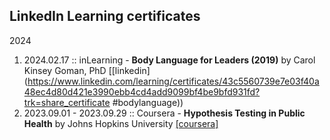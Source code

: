 ##  LinkedIn Learning certificates

2024
1. 2024.02.17 :: inLearning - **Body Language for Leaders (2019)** by Carol Kinsey Goman, PhD [[linkedin](https://www.linkedin.com/learning/certificates/43c5560739e7e03f40a48ec4d80d421e3990ebb4cd4add9099bf4be9bfd931fd?trk=share_certificate #bodylanguage))
2. 2023.09.01 - 2023.09.29 :: Coursera - **Hypothesis Testing in Public Health** by Johns Hopkins University [[coursera]](https://www.coursera.org/account/accomplishments/verify/JL8QEEUDVL2H)



